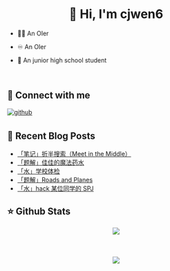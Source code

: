 # <div align="center">👋 Hi, I'm cjwen6</div>

- 🧑‍💻 An OIer

- ♾ An OIer

- 🏫 An junior high school student

<br/>

## 📨 Connect with me

<a href="https://github.com/cjwen6" target="_blank">
<img src=https://img.shields.io/badge/github-%2324292e.svg?&style=for-the-badge&logo=github&logoColor=white alt=github style="margin-bottom: 5px;" />
</a>

<br/>

## 📜 Recent Blog Posts

<!-- BLOG-POST-LIST:START -->
- [「笔记」折半搜索（Meet in the Middle）](https://cjwen6.cn/post/XM1Uq-UXg/)
- [「题解」佳佳的魔法药水](https://cjwen6.cn/post/uzGA5cZ6i/)
- [「水」学校体检](https://cjwen6.cn/post/9BcS6B1RZ/)
- [「题解」Roads and Planes](https://cjwen6.cn/post/eAks9rtmL/)
- [「水」hack 某位同学的 SPJ](https://cjwen6.cn/post/Sb80ymDFn/)
<!-- BLOG-POST-LIST:END -->

## ⭐️ Github Stats

<div align="center"><img src="https://github-readme-stats.vercel.app/api?username=cjwen6&show_icons=true&count_private=true&hide_border=true" align="center" /></div>

<br/>

<br/>

<br/>

<div align="center">
<img src="https://komarev.com/ghpvc/?username=cjwen6&&style=flat-square" align="center" />
</div>
